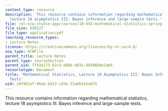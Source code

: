 ```yaml
---
content_type: resource
description: 'This resource contains information regarding mathematical statistics,
  lecture 18 asymptotics III: Bayes inference and large-sample tests.'
file: /ol-ocw-studio-app/courses/18-655-mathematical-statistics-spring-2016/10f901af96abbd12cd3e21a6b1e2a674_MIT18_655S16_LecNote18.pdf
file_size: 658127
file_type: application/pdf
learning_resource_types:
- Lecture Notes
license: https://creativecommons.org/licenses/by-nc-sa/4.0/
ocw_type: OCWFile
parent_title: Lecture Notes
parent_type: CourseSection
parent_uid: ff41e173-82c3-d8bb-8931-48496b8e1ab5
resourcetype: Document
title: 'Mathematical Statistics, Lecture 18 Asymptotics III: Bayes Inference and Large-Sample
  Tests'
uid: 10f901af-96ab-bd12-cd3e-21a6b1e2a674
---
```

This resource contains information regarding mathematical statistics, lecture 18 asymptotics III: Bayes inference and large-sample tests.